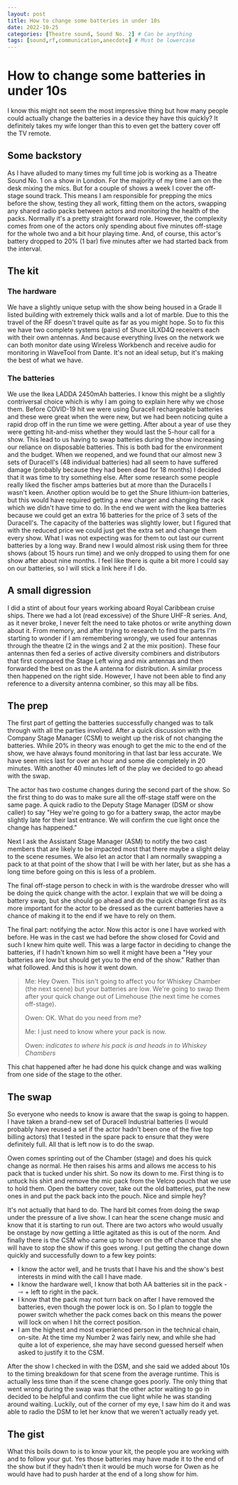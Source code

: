```yaml
---
layout: post
title: How to change some batteries in under 10s
date: 2022-10-25
categories: [Theatre sound, Sound No. 2] # Can be anything
tags: [sound,rf,communication,anecdote] # Must be lowercase
---
```


# How to change some batteries in under 10s
I know this might not seem the most impressive thing but how many people could actually change the batteries in a device they have this quickly? It definitely takes my wife longer than this to even get the battery cover off the TV remote.

## Some backstory
As I have alluded to many times my full time job is working as a Theatre Sound No. 1 on a show in London. For the majority of my time I am on the desk mixing the mics. But for a couple of shows a week I cover the off-stage sound track. This means I am responsible for prepping the mics before the show, testing they all work, fitting them on the actors, swapping any shared radio packs between actors and monitoring the health of the packs. Normally it's a pretty straight forward role. However, the complexity comes from one of the actors only spending about five minutes off-stage for the whole two and a bit hour playing time. And, of course, this actor's battery dropped to 20% (1 bar) five minutes after we had started back from the interval.

## The kit
### The hardware
We have a slightly unique setup with the show being housed in a Grade II listed building with extremely thick walls and a lot of marble. Due to this the travel of the RF doesn't travel quite as far as you might hope. So to fix this we have two complete systems (pairs) of Shure ULXD4Q receivers each with their own antennas. And because everything lives on the network we can both monitor date using Wireless Workbench and receive audio for monitoring in WaveTool from Dante. It's not an ideal setup, but it's making the best of what we have.

### The batteries
We use the Ikea LADDA 2450mAh batteries. I know this might be a slightly contriversal choice which is why I am going to explain here why we chose them. Before COVID-19 hit we were using Duracell rechargeable batteries and these were great when the were new, but we had been noticing quite a rapid drop off in the run time we were getting. After about a year of use they were getting hit-and-miss whether they would last the 5-hour call for a show. This lead to us having to swap batteries during the show increasing our reliance on disposable batteries. This is both bad for the environment and the budget. When we reopened, and we found that our almost new 3 sets of Duracell's (48 individual batteries) had all seem to have suffered damage (probably because they had been dead for 18 months) I decided that it was time to try something else. After some research some people really liked the fischer amps batteries but at more than the Duracells I wasn't keen. Another option would be to get the Shure lithium-ion batteries, but this would have required getting a new charger and changing the rack which we didn't have time to do. In the end we went with the Ikea batteries because we could get an extra 16 batteries for the price of 3 sets of the Duracell's. The capacity of the batteries was slightly lower, but I figured that with the reduced price we could just get the extra set and change them every show. What I was not expecting was for them to out last our current batteries by a long way. Brand new I would almost risk using them for three shows (about 15 hours run time) and we only dropped to using them for one show after about nine months. I feel like there is quite a bit more I could say on our batteries, so I will stick a link here if I do.

## A small digression
I did a stint of about four years working aboard Royal Caribbean cruise ships. There we had a lot (read excessive) of the Shure UHF-R series. And, as it never broke, I never felt the need to take photos or write anything down about it. From memory, and after trying to research to find the parts I'm starting to wonder if I am remembering wrongly, we used four antennas through the theatre (2 in the wings and 2 at the mix position). These four antennas then fed a series of active diversity combiners and distributors that first compared the Stage Left wing and mix antennas and then forwarded the best on as the A antenna for distribution. A similar process then happened on the right side. However, I have not been able to find any reference to a diversity antenna combiner, so this may all be fibs.

## The prep
The first part of getting the batteries successfully changed was to talk through with all the parties involved. After a quick discussion with the Company Stage Manager (CSM) to weight up the risk of not changing the batteries. While 20% in theory was enough to get the mic to the end of the show, we have always found monitoring in that last bar less accurate. We have seen mics last for over an hour and some die completely in 20 minutes. With another 40 minutes left of the play we decided to go ahead with the swap.

The actor has two costume changes during the second part of the show. So the first thing to do was to make sure all the off-stage staff were on the same page. A quick radio to the Deputy Stage Manager (DSM or show caller) to say "Hey we're going to go for a battery swap, the actor maybe slightly late for their last entrance. We will confirm the cue light once the change has happened."

Next I ask the Assistant Stage Manager (ASM) to notify the two cast members that are likely to be impacted most that there maybe a slight delay to the scene resumes. We also let an actor that I am normally swapping a pack to at that point of the show that I will be with her later, but as she has a long time before going on this is less of a problem.

The final off-stage person to check in with is the wardrobe dresser who will be doing the quick change with the actor. I explain that we will be doing a battery swap, but she should go ahead and do the quick change first as its more important for the actor to be dressed as the current batteries have a chance of making it to the end if we have to rely on them.

The final part: notifying the actor. Now this actor is one I have worked with before. He was in the cast we had before the show closed for Covid and such I knew him quite well. This was a large factor in deciding to change the batteries, if I hadn't known him so well it might have been a "Hey your batteries are low but should get you to the end of the show." Rather than what followed. And this is how it went down.

> Me: Hey Owen. This isn't going to affect you for Whiskey Chamber (the next scene) but your batteries are low. We're going to swap them after your quick change out of Limehouse (the next time he comes off-stage).
>
> Owen: OK. What do you need from me?
>
> Me: I just need to know where your pack is now.
>
> Owen: *indicates to where his pack is and heads in to Whiskey Chambers*

This chat happened after he had done his quick change and was walking from one side of the stage to the other.

## The swap
So everyone who needs to know is aware that the swap is going to happen. I have taken a brand-new set of Duracell Industrial batteries (I would probably have reused a set if the actor hadn't been one of the five top billing actors) that I tested in the spare pack to ensure that they were definitely full. All that is left now is to do the swap.

Owen comes sprinting out of the Chamber (stage) and does his quick change as normal. He then raises his arms and allows me access to his pack that is tucked under his shirt. So now its down to me. First thing is to untuck his shirt and remove the mic pack from the Velcro pouch that we use to hold them. Open the battery cover, take out the old batteries, put the new ones in and put the pack back into the pouch. Nice and simple hey?

It's not actually that hard to do. The hard bit comes from doing the swap under the pressure of a live show. I can hear the scene change music and know that it is starting to run out. There are two actors who would usually be onstage by now getting a little agitated as this is out of the norm. And finally there is the CSM who came up to hover on the off chance that she will have to stop the show if this goes wrong. I put getting the change down quickly and successfully down to a few key points:
- I know the actor well, and he trusts that I have his and the show's best interests in mind with the call I have made.
- I know the hardware well, I know that both AA batteries sit in the pack - ⇾ + left to right in the pack.
- I know that the pack may not turn back on after I have removed the batteries, even though the power lock is on. So I plan to toggle the power switch whether the pack comes back on this means the power will lock on when I hit the correct position.
- I am the highest and most experienced person in the technical chain, on-site. At the time my Number 2 was fairly new, and while she had quite a lot of experience, she may have second guessed herself when asked to justify it to the CSM.

After the show I checked in with the DSM, and she said we added about 10s to the timing breakdown for that scene from the average runtime. This is actually less time than if the scene change goes poorly. The only thing that went wrong during the swap was that the other actor waiting to go in decided to be helpful and confirm the cue light while he was standing around waiting. Luckily, out of the corner of my eye, I saw him do it and was able to radio the DSM to let her know that we weren't actually ready yet.

## The gist
What this boils down to is to know your kit, the people you are working with and to follow your gut. Yes those batteries may have made it to the end of the show but if they hadn't then it would be much worse for Owen as he would have had to push harder at the end of a long show for him.
